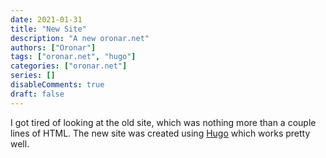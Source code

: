 ```yaml
---
date: 2021-01-31
title: "New Site"
description: "A new oronar.net"
authors: ["Oronar"]
tags: ["oronar.net", "hugo"]
categories: ["oronar.net"]
series: []
disableComments: true
draft: false
---
```


I got tired of looking at the old site, which was nothing more than a couple lines of HTML. The new site was created using [Hugo](https://gohugo.io/) which works pretty well.